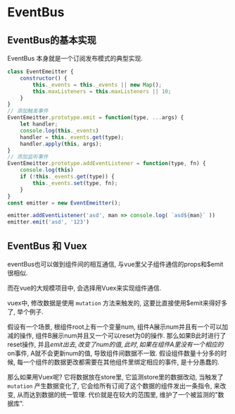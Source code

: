 # EventBus 

## EventBus的基本实现

EventBus 本身就是一个订阅发布模式的典型实现. 

``` js
class EventEmeitter {
    constructor() {
        this._events = this._events || new Map();
        this.maxListeners = this.maxListeners || 10;
    }
}
// 添加触发事件
EventEmeitter.prototype.emit = function(type, ...args) {
    let handler;
    console.log(this._events)
    handler = this._events.get(type);
    handler.apply(this, args);
}
// 添加监听事件
EventEmeitter.prototype.addEventListener = function(type, fn) {
    console.log(this)
    if (!this._events.get(type)) {
        this._events.set(type, fn);
    }
}
const emitter = new EventEmeitter();

emitter.addEventListener('asd', man => console.log( `asd${man}` ))
emitter.emit('asd', '123')
```

## EventBus 和 Vuex

eventBus也可以做到组件间的相互通信, 与vue里父子组件通信的props和$emit很相似.

而在vue的大规模项目中, 会选择用Vuex来实现组件通信.

vuex中, 修改数据是使用 `mutation` 方法来触发的, 这要比直接使用$emit来得好多了, 举个例子.

假设有一个场景, 根组件root上有一个变量num, 组件A展示num并且有一个可以加减的操作, 组件B展示num并且又一个可以reset为0的操作. 那么如果B此时进行了reset操作, 并且$emit出去, 改变了num的值, 此时, 如果在组件A里没有一个相应的$on事件, A就不会更新num的值, 导致组件间数据不一致. 假设组件数量十分多的时候, 每一个组件的数据更改都需要在其他组件里绑定相应的事件, 是十分愚蠢的.

那么如果用Vuex呢? 它将数据放在store里, 它监测store里的数据改动, 当触发了 `mutation` 产生数据变化了, 它会给所有订阅了这个数据的组件发出一条指令, 来改变, 从而达到数据的统一管理. 代价就是在较大的范围里, 维护了一个被监测的"数据库".

